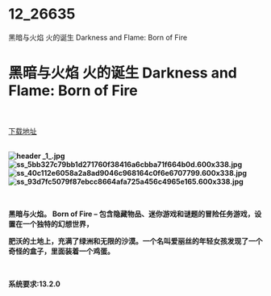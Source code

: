 # 12_26635
黑暗与火焰 火的诞生 Darkness and Flame: Born of Fire
# 黑暗与火焰 火的诞生 Darkness and Flame: Born of Fire
 <br/></br>
[下载地址](https://www.switch520.cc/article/26635 "下载地址")
<br/></br>

<p><strong><img title="header _1_.jpg" src="https://www.switch520.cc/muke_img/2022_01_26_a91b69a195698.jpg" alt="header _1_.jpg"></strong><br>
<strong><img title="ss_5bb327c79bb1d271760f38416a6cbba71f664b0d.600x338.jpg" src="https://www.switch520.cc/muke_img/2022_01_26_75423b81e13c9.jpg" alt="ss_5bb327c79bb1d271760f38416a6cbba71f664b0d.600x338.jpg"></strong><br>
<strong><img title="ss_40c112e6058a2a8ad9046c968164c0f6e6707799.600x338.jpg" src="https://www.switch520.cc/muke_img/2022_01_26_ebe613c10fd93.jpg" alt="ss_40c112e6058a2a8ad9046c968164c0f6e6707799.600x338.jpg"></strong><br>
<strong><img title="ss_93d7fc5079f87ebcc8664afa725a456c4965e165.600x338.jpg" src="https://www.switch520.cc/muke_img/2022_01_26_d9fb75bbf3a3d.jpg" alt="ss_93d7fc5079f87ebcc8664afa725a456c4965e165.600x338.jpg">&nbsp;</strong></p>
<p>&nbsp;</p>
<p><strong>黑暗与火焰。 Born of Fire – 包含隐藏物品、迷你游戏和谜题的冒险任务游戏，设置在一个独特的幻想世界，</strong></p>
<p><strong>肥沃的土地上，充满了绿洲和无限的沙漠。一个名叫爱丽丝的年轻女孩发现了一个奇怪的盒子，里面装着一个鸡蛋。</strong></p>
<p>&nbsp;</p>
<p><strong>系统要求:13.2.0</strong></p>



